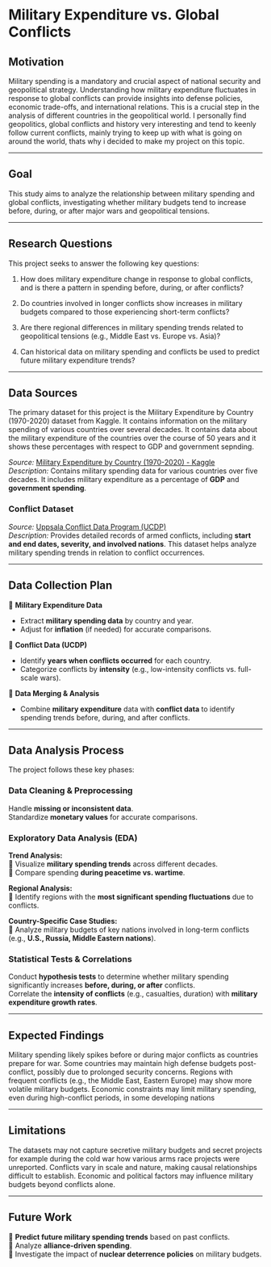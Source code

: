 # **Military Expenditure vs. Global Conflicts**

## **Motivation**  
Military spending is a mandatory and crucial aspect of national security and geopolitical strategy. Understanding how military expenditure fluctuates in response to global conflicts can provide insights into defense policies, economic trade-offs, and international relations. This is a crucial step in the analysis of different countries in the geopolitical world. I personally find geopolitics, global conflicts and history very interesting and tend to keenly follow current conflicts, mainly trying to keep up with what is going on around the world, thats why i decided to make my project on this topic.
 
---

## **Goal**  
This study aims to analyze the relationship between military spending and global conflicts, investigating whether military budgets tend to increase before, during, or after major wars and geopolitical tensions.

---

## **Research Questions**  
This project seeks to answer the following key questions:  

1) How does military expenditure change in response to global conflicts, and is there a pattern in spending before, during, or after conflicts?

2) Do countries involved in longer conflicts show increases in military budgets compared to those experiencing short-term conflicts?

3) Are there regional differences in military spending trends related to geopolitical tensions (e.g., Middle East vs. Europe vs. Asia)?

4) Can historical data on military spending and conflicts be used to predict future military expenditure trends?  

---

## **Data Sources**  
The primary dataset for this project is the Military Expenditure by Country (1970-2020) dataset from Kaggle. It contains information on the military spending of various countries over several decades. It contains data about the military expenditure of the countries over the course of 50 years and it shows these percentages with respect to GDP and government sepnding. 

*Source:* [Military Expenditure by Country (1970-2020) - Kaggle](https://www.kaggle.com/datasets/prasertk/military-expenditure-by-country-from-19702020)  
*Description:* Contains military spending data for various countries over five decades. It includes military expenditure as a percentage of **GDP** and **government spending**.  

### **Conflict Dataset**  
*Source:* [Uppsala Conflict Data Program (UCDP)](https://ucdp.uu.se/)  
*Description:* Provides detailed records of armed conflicts, including **start and end dates, severity, and involved nations**. This dataset helps analyze military spending trends in relation to conflict occurrences.  

---

## **Data Collection Plan**  
🔹 **Military Expenditure Data**  
- Extract **military spending data** by country and year.  
- Adjust for **inflation** (if needed) for accurate comparisons.  

🔹 **Conflict Data (UCDP)**  
- Identify **years when conflicts occurred** for each country.  
- Categorize conflicts by **intensity** (e.g., low-intensity conflicts vs. full-scale wars).  

🔹 **Data Merging & Analysis**  
- Combine **military expenditure** data with **conflict data** to identify spending trends before, during, and after conflicts.  

---

## **Data Analysis Process**  
The project follows these key phases:  

### **Data Cleaning & Preprocessing**  
Handle **missing or inconsistent data**.  
Standardize **monetary values** for accurate comparisons.  

### **Exploratory Data Analysis (EDA)**  
**Trend Analysis:**  
🔹 Visualize **military spending trends** across different decades.  
🔹 Compare spending **during peacetime vs. wartime**.  

**Regional Analysis:**  
🔹 Identify regions with the **most significant spending fluctuations** due to conflicts.  

**Country-Specific Case Studies:**  
🔹 Analyze military budgets of key nations involved in long-term conflicts (e.g., **U.S., Russia, Middle Eastern nations**).  

### **Statistical Tests & Correlations**  
Conduct **hypothesis tests** to determine whether military spending significantly increases **before, during, or after** conflicts.  
Correlate the **intensity of conflicts** (e.g., casualties, duration) with **military expenditure growth rates**.  

---

## **Expected Findings**  
Military spending likely spikes before or during major conflicts as countries prepare for war.
Some countries may maintain high defense budgets post-conflict, possibly due to prolonged security concerns.
Regions with frequent conflicts (e.g., the Middle East, Eastern Europe) may show more volatile military budgets.
Economic constraints may limit military spending, even during high-conflict periods, in some developing nations

---

## **Limitations**  
The datasets may not capture secretive military budgets and secret projects for example during the cold war how various arms race projects were unreported.
Conflicts vary in scale and nature, making causal relationships difficult to establish.
Economic and political factors may influence military budgets beyond conflicts alone.

---

## **Future Work**  
🔹 **Predict future military spending trends** based on past conflicts.  
🔹 Analyze **alliance-driven spending**.  
🔹 Investigate the impact of **nuclear deterrence policies** on military budgets.  

